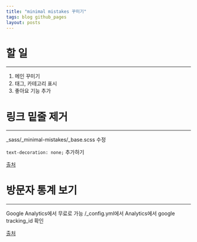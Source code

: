 ```yaml
---
title: "minimal mistakes 꾸미기"
tags: blog github_pages
layout: posts
---
```


# 할 일
---
1. 메인 꾸미기
1. 태그, 카테고리 표시
1. 좋아요 기능 추가


# 링크 밑줄 제거
---
_sass/_minimal-mistakes/_base.scss 수정

`text-decoration: none;` 추가하기

[출처](https://eona1301.github.io/github_blog/GithubBlog-Content-Width/)


# 방문자 통계 보기
---

Google Analytics에서 무료로 가능
/_config.yml에서 
Analytics에서 google tracking_id 확인

[출처](https://eona1301.github.io/a_to_z/GithubBlog/#08-%EB%B0%A9%EB%AC%B8%EC%9E%90-%ED%86%B5%EA%B3%84-%EB%B3%B4%EA%B8%B0)

